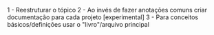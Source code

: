 1 - Reestruturar o tópico
2 - Ao invés de fazer anotações comuns criar documentação para cada projeto [experimental]
3 - Para conceitos básicos/definições usar o "livro"/arquivo principal
